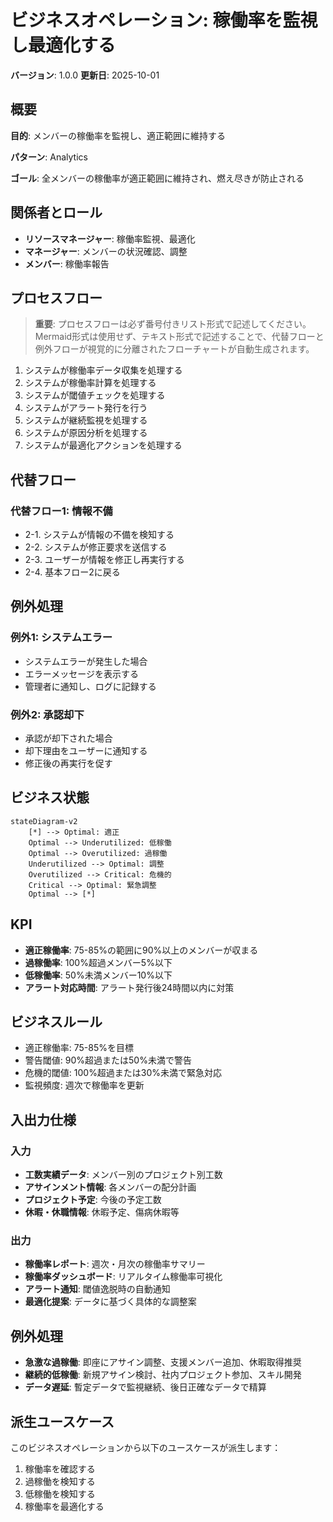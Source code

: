 # ビジネスオペレーション: 稼働率を監視し最適化する

**バージョン**: 1.0.0
**更新日**: 2025-10-01

## 概要

**目的**: メンバーの稼働率を監視し、適正範囲に維持する

**パターン**: Analytics

**ゴール**: 全メンバーの稼働率が適正範囲に維持され、燃え尽きが防止される

## 関係者とロール

- **リソースマネージャー**: 稼働率監視、最適化
- **マネージャー**: メンバーの状況確認、調整
- **メンバー**: 稼働率報告

## プロセスフロー

> **重要**: プロセスフローは必ず番号付きリスト形式で記述してください。
> Mermaid形式は使用せず、テキスト形式で記述することで、代替フローと例外フローが視覚的に分離されたフローチャートが自動生成されます。

1. システムが稼働率データ収集を処理する
2. システムが稼働率計算を処理する
3. システムが閾値チェックを処理する
4. システムがアラート発行を行う
5. システムが継続監視を処理する
6. システムが原因分析を処理する
7. システムが最適化アクションを処理する

## 代替フロー

### 代替フロー1: 情報不備
- 2-1. システムが情報の不備を検知する
- 2-2. システムが修正要求を送信する
- 2-3. ユーザーが情報を修正し再実行する
- 2-4. 基本フロー2に戻る

## 例外処理

### 例外1: システムエラー
- システムエラーが発生した場合
- エラーメッセージを表示する
- 管理者に通知し、ログに記録する

### 例外2: 承認却下
- 承認が却下された場合
- 却下理由をユーザーに通知する
- 修正後の再実行を促す

## ビジネス状態

```mermaid
stateDiagram-v2
    [*] --> Optimal: 適正
    Optimal --> Underutilized: 低稼働
    Optimal --> Overutilized: 過稼働
    Underutilized --> Optimal: 調整
    Overutilized --> Critical: 危機的
    Critical --> Optimal: 緊急調整
    Optimal --> [*]
```

## KPI

- **適正稼働率**: 75-85%の範囲に90%以上のメンバーが収まる
- **過稼働率**: 100%超過メンバー5%以下
- **低稼働率**: 50%未満メンバー10%以下
- **アラート対応時間**: アラート発行後24時間以内に対策

## ビジネスルール

- 適正稼働率: 75-85%を目標
- 警告閾値: 90%超過または50%未満で警告
- 危機的閾値: 100%超過または30%未満で緊急対応
- 監視頻度: 週次で稼働率を更新

## 入出力仕様

### 入力

- **工数実績データ**: メンバー別のプロジェクト別工数
- **アサインメント情報**: 各メンバーの配分計画
- **プロジェクト予定**: 今後の予定工数
- **休暇・休職情報**: 休暇予定、傷病休暇等

### 出力

- **稼働率レポート**: 週次・月次の稼働率サマリー
- **稼働率ダッシュボード**: リアルタイム稼働率可視化
- **アラート通知**: 閾値逸脱時の自動通知
- **最適化提案**: データに基づく具体的な調整案

## 例外処理

- **急激な過稼働**: 即座にアサイン調整、支援メンバー追加、休暇取得推奨
- **継続的低稼働**: 新規アサイン検討、社内プロジェクト参加、スキル開発
- **データ遅延**: 暫定データで監視継続、後日正確なデータで精算

## 派生ユースケース

このビジネスオペレーションから以下のユースケースが派生します：

1. 稼働率を確認する
2. 過稼働を検知する
3. 低稼働を検知する
4. 稼働率を最適化する
